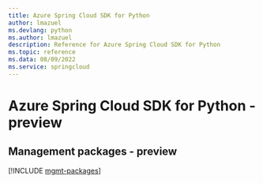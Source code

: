 ```yaml
---
title: Azure Spring Cloud SDK for Python
author: lmazuel
ms.devlang: python
ms.author: lmazuel
description: Reference for Azure Spring Cloud SDK for Python
ms.topic: reference
ms.data: 08/09/2022
ms.service: springcloud
---
```

# Azure Spring Cloud SDK for Python - preview

## Management packages - preview
[!INCLUDE [mgmt-packages](spring-cloud-mgmt-index.md)]
